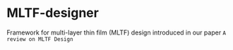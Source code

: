 # MLTF-designer
Framework for multi-layer thin film (MLTF) design introduced in our paper `A review on MLTF Design`
